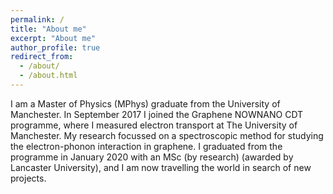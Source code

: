 ```yaml
---
permalink: /
title: "About me"
excerpt: "About me"
author_profile: true
redirect_from: 
  - /about/
  - /about.html
---
```


I am a Master of Physics (MPhys) graduate from the University of Manchester. In September 2017 I joined the Graphene NOWNANO CDT programme, where I measured electron transport at The University of Manchester. My research focussed on a spectroscopic method for studying the electron-phonon interaction in graphene. I graduated from the programme in January 2020 with an MSc (by research) (awarded by Lancaster University), and I am now travelling the world in search of new projects.





